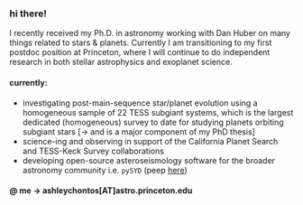 ### hi there!

I recently received my Ph.D. in astronomy working with Dan Huber on many things related to stars & planets. Currently I am transitioning to my first postdoc position at Princeton, where I will continue to do independent research in both stellar astrophysics and exoplanet science.

#### currently:

- investigating post-main-sequence star/planet evolution using a homogeneous sample of 22 TESS subgiant systems, which is the largest dedicated (homogeneous) survey to date for studying planets orbiting subgiant stars [→ and is a major component of my PhD thesis]
- science-ing and observing in support of the California Planet Search and TESS-Keck Survey collaborations
- developing open-source asteroseismology software for the broader astronomy community i.e. ``pySYD`` (peep [here](https://pysyd.readthedocs.io))

#### @ me -> ashleychontos[AT]astro.princeton.edu
